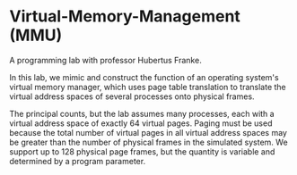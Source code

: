 # Virtual-Memory-Management (MMU)
A programming lab with professor Hubertus Franke. 

In this lab, we mimic and construct the function of an operating system's virtual memory manager, which uses page table translation to translate the virtual address spaces of several processes onto physical frames.    

The principal counts, but the lab assumes many processes, each with a virtual address space of exactly 64 virtual pages. Paging must be used because the total number of virtual pages in all virtual address spaces may be greater than the number of physical frames in the simulated system.  We support up to 128 physical page frames, but the quantity is variable and determined by a program parameter.
